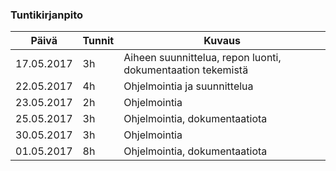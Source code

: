 ### Tuntikirjanpito
Päivä | Tunnit | Kuvaus
--------------- | ----- | ------
17.05.2017 | 3h | Aiheen suunnittelua, repon luonti, dokumentaation tekemistä
22.05.2017 | 4h | Ohjelmointia ja suunnittelua
23.05.2017 | 2h | Ohjelmointia
25.05.2017 | 3h | Ohjelmointia, dokumentaatiota
30.05.2017 | 3h | Ohjelmointia
01.05.2017 | 8h | Ohjelmointia, dokumentaatiota
